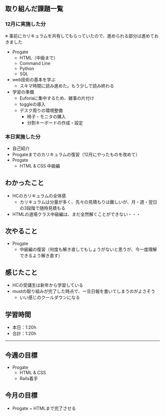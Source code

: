## 取り組んだ課題一覧

### 12月に実施した分

※ 事前にカリキュラムを共有してもらっていたので、進められる部分は進めておきました

- Progate
  - HTML（中級まで）
  - Command Line
  - Python
  - SQL
- web技術の基本を学ぶ
  - スキマ時間に読み進めた。もう少しで読み終わる
- 学習の準備
  - Euforiaに集中するため、雑事の片付け
  - toggleの導入
  - デスク周りの環境整備
    - 椅子・モニタの購入
    - 分割キーボードの作成・設定

### 本日実施した分

- 自己紹介
- Progateまでのカリキュラムの復習（12月にやったものを改めて）
- Progate
  - HTML & CSS 中級編

## わかったこと

- HCのカリキュラムの全体感
  - カリキュラムは分量が多く、先々の見積もりは難しいが、月・週・翌日の3段階で随時見積もる
- HTMLの道場クラス中級編は、まだ全然解くことができない・・・

## 次やること

- Progate
  - 中級編の復習（何度も解き直してもしょうがないと思うが、今一度理解できるよう解き直す）

## 感じたこと

- HCの受講生は新年から学習している
- mustの取り組みが完了した時点で、一旦日報を書いてしまうのがよさそう
  - いい感じのクールダウンになる

## 学習時間

- 本日：1:20h
- 合計：1:20h

---

## 今週の目標

- Progate
  - HTML & CSS
  - Rails着手

## 今月の目標

- Progate ~ HTMLまで完了させる
